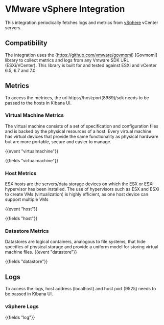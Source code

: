 # VMware vSphere Integration

This integration periodically fetches logs and metrics from [vSphere](https://www.vmware.com/products/vsphere.html) vCenter servers. 

## Compatibility
The integration uses the (https://github.com/vmware/govmomi) [Govmomi] library to collect metrics and logs from any Vmware SDK URL (ESXi/VCenter). This library is built for and tested against ESXi and vCenter 6.5, 6.7 and 7.0.

## Metrics
To access the metrices, the url https://host:port(8989)/sdk needs to be passed to the hosts in Kibana UI. 
### Virtual Machine Metrics
 The virtual machine consists of a set of specification and configuration files and is backed by the physical resources of a host. Every virtual machine has virtual devices that provide the same functionality as physical hardware but are more portable, secure and easier to manage.

{{event "virtualmachine"}}

{{fields "virtualmachine"}}

### Host Metrics

 ESX hosts are the servers/data storage devices on which the ESX or ESXi hypervisor has been installed. The use of hypervisors such as ESX and ESXi to create VMs (virtualization) is highly efficient, as one host device can support multiple VMs

{{event "host"}}

{{fields "host"}}

### Datastore Metrics
Datastores are logical containers, analogous to file systems, that hide specifics of physical storage and provide a uniform model for storing virtual machine files. 
{{event "datastore"}}

{{fields "datastore"}}

## Logs

To access the logs, host address (localhost) and host port (9525) needs to be passed in Kibana UI. 
### vSphere Logs

{{fields "log"}}
